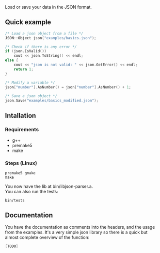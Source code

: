 Load or save your data in the JSON format.

## Quick example

```cpp
/* Load a json object from a file */
JSON::Object json("examples/basics.json");

/* Check if there is any error */
if (json.IsValid())
    cout << json.ToString() << endl;
else {
    cout << "json is not valid: " << json.GetError() << endl;
    return 1;
}

/* Modify a variable */
json["number"].AsNumber() = json["number"].AsNumber() + 1;
    
/* Save a json object */
json.Save("examples/basics_modified.json");
```

## Intallation

### Requirements

- g++
- premake5
- make

### Steps (Linux)

```
premake5 gmake
make
```
You now have the lib at bin/libjson-parser.a.  
You can also run the tests:
```
bin/tests
```

## Documentation

You have the documentation as comments into the headers, and the usage from the examples. It's a very simple json
library so there is a quick but almost complete overview of the function:
```cpp
[TODO]
```